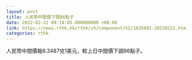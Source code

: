 ```yaml
---
layout: post
title: 人民幣中間價下調86點子
date: 2022-02-22 09:18:05.000000000 +08:00
link: https://news.rthk.hk/rthk/ch/component/k2/1635092-20220222.htm
categories: rthk
---
```


人民幣中間價報6.3487兌1美元，較上日中間價下調86點子。
